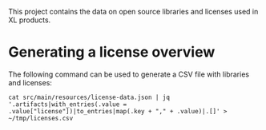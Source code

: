 This project contains the data on open source libraries and licenses used in XL products.

# Generating a license overview

The following command can be used to generate a CSV file with libraries and licenses:

    cat src/main/resources/license-data.json | jq '.artifacts|with_entries(.value = .value["license"])|to_entries|map(.key + "," + .value)|.[]' > ~/tmp/licenses.csv
